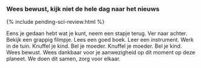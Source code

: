 ### Wees bewust, kijk niet de hele dag naar het nieuws

{% include pending-sci-review.html %}

Eens je gedaan hebt wat je kunt, neem een stapje terug. Ver naar achter. Bekijk een grappig filmpje. Lees een goed boek. Leer een instrument. Werk in de tuin. Knuffel je kind. Bel je moeder. Knuffel je moeder. Bel je kind. Wees bewust. Wees dankbaar voor je aanwezigheid op dit moment op deze planeet. We doen dit samen, zorg voor elkaar.
